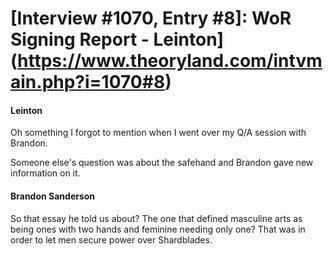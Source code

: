 # [Interview #1070, Entry #8]: WoR Signing Report - Leinton](https://www.theoryland.com/intvmain.php?i=1070#8)

#### Leinton

Oh something I forgot to mention when I went over my Q/A session with Brandon.

Someone else's question was about the safehand and Brandon gave new information on it.

#### Brandon Sanderson

So that essay he told us about? The one that defined masculine arts as being ones with two hands and feminine needing only one? That was in order to let men secure power over Shardblades.

